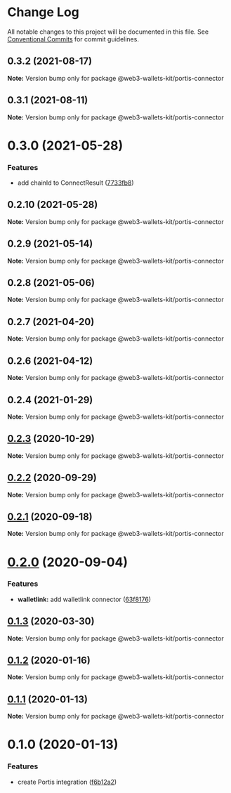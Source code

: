 # Change Log

All notable changes to this project will be documented in this file.
See [Conventional Commits](https://conventionalcommits.org) for commit guidelines.

## 0.3.2 (2021-08-17)

**Note:** Version bump only for package @web3-wallets-kit/portis-connector





## 0.3.1 (2021-08-11)

**Note:** Version bump only for package @web3-wallets-kit/portis-connector





# 0.3.0 (2021-05-28)


### Features

* add chainId to ConnectResult ([7733fb8](https://github.com/akropolisio/web3-wallets-kit/commit/7733fb8badc43fd29b77de972c65772b5013734a))





## 0.2.10 (2021-05-28)

**Note:** Version bump only for package @web3-wallets-kit/portis-connector





## 0.2.9 (2021-05-14)

**Note:** Version bump only for package @web3-wallets-kit/portis-connector





## 0.2.8 (2021-05-06)

**Note:** Version bump only for package @web3-wallets-kit/portis-connector





## 0.2.7 (2021-04-20)

**Note:** Version bump only for package @web3-wallets-kit/portis-connector





## 0.2.6 (2021-04-12)

**Note:** Version bump only for package @web3-wallets-kit/portis-connector





## 0.2.4 (2021-01-29)

**Note:** Version bump only for package @web3-wallets-kit/portis-connector





## [0.2.3](https://github.com/akropolisio/web3-wallets-kit/compare/@web3-wallets-kit/portis-connector@0.2.2...@web3-wallets-kit/portis-connector@0.2.3) (2020-10-29)

**Note:** Version bump only for package @web3-wallets-kit/portis-connector





## [0.2.2](https://github.com/akropolisio/web3-wallets-kit/compare/@web3-wallets-kit/portis-connector@0.2.1...@web3-wallets-kit/portis-connector@0.2.2) (2020-09-29)

**Note:** Version bump only for package @web3-wallets-kit/portis-connector





## [0.2.1](https://github.com/akropolisio/web3-wallets-kit/compare/@web3-wallets-kit/portis-connector@0.2.0...@web3-wallets-kit/portis-connector@0.2.1) (2020-09-18)

**Note:** Version bump only for package @web3-wallets-kit/portis-connector





# [0.2.0](https://github.com/akropolisio/web3-wallets-kit/compare/@web3-wallets-kit/portis-connector@0.1.3...@web3-wallets-kit/portis-connector@0.2.0) (2020-09-04)


### Features

* **walletlink:** add walletlink connector ([63f8176](https://github.com/akropolisio/web3-wallets-kit/commit/63f81765127f2a29bbf6adaacb204798b9519cd9))





## [0.1.3](https://github.com/akropolisio/web3-wallets-kit/compare/@web3-wallets-kit/portis-connector@0.1.2...@web3-wallets-kit/portis-connector@0.1.3) (2020-03-30)

**Note:** Version bump only for package @web3-wallets-kit/portis-connector





## [0.1.2](https://github.com/akropolisio/web3-wallets-kit/compare/@web3-wallets-kit/portis-connector@0.1.1...@web3-wallets-kit/portis-connector@0.1.2) (2020-01-16)

**Note:** Version bump only for package @web3-wallets-kit/portis-connector





## [0.1.1](https://github.com/akropolisio/web3-wallets-kit/compare/@web3-wallets-kit/portis-connector@0.1.0...@web3-wallets-kit/portis-connector@0.1.1) (2020-01-13)

**Note:** Version bump only for package @web3-wallets-kit/portis-connector





# 0.1.0 (2020-01-13)


### Features

* create Portis integration ([f6b12a2](https://github.com/akropolisio/web3-wallets-kit/commit/f6b12a21aa0382a04da25bdf82365a686ae3a4ec))
